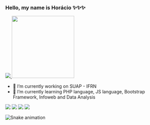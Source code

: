 ### Hello, my name is Horácio ✨✨✨
<div>
  <a href="https://github.com/HRCIUS">
  <img src="https://github-readme-stats.vercel.app/api?username=Hrcius&show_icons=true&theme=nightowl&include_all_commits=true&count_private=true"/ style="align-items:center;">
  <img height="195em" src="https://github-readme-stats.vercel.app/api/top-langs/?username=Hrcius&layout=compact&langs_count=7&theme=nightowl"/>
  </a>
</div>
  
- 🔭 I’m currently working on SUAP - IFRN
- 🌱 I’m currently learning PHP language, JS language, Bootstrap Framework, Infoweb and Data Analysis

<div> 
  <a href="https://instagram.com/h_barretu" target="_blank"><img src="https://img.shields.io/badge/-Instagram-%23E4405F?style=for-the-badge&logo=instagram&logoColor=white" target="_blank"></a>
 <a href="https://discord.com/channels/H_Barreto" target="_blank"><img src="https://img.shields.io/badge/Discord-7289DA?style=for-the-badge&logo=discord&logoColor=white" target="_blank"></a> 
  <a href = "mailto:horaciobarreto43@gmail.com"><img src="https://img.shields.io/badge/-Gmail-%23333?style=for-the-badge&logo=gmail&logoColor=white" target="_blank"></a>
  <a href="https://www.linkedin.com/in/hor%C3%A1cio-barreto-456a13235/" target="_blank"><img src="https://img.shields.io/badge/-LinkedIn-%230077B5?style=for-the-badge&logo=linkedin&logoColor=white" target="_blank"></a> 

  ![Snake animation](https://github.com/Hrcius/Hrcius/blob/output/github-contribution-grid-snake.svg)
</div>
